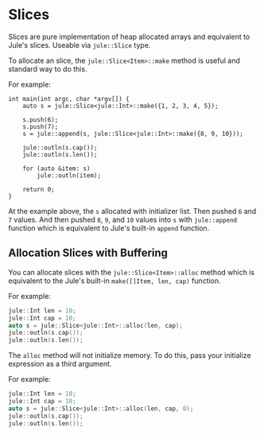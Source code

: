 # Slices

Slices are pure implementation of heap allocated arrays and equivalent to Jule's slices. Useable via `jule::Slice` type.

To allocate an slice, the `jule::Slice<Item>::make` method is useful and standard way to do this.

For example:
```jule
int main(int argc, char *argv[]) {
    auto s = jule::Slice<jule::Int>::make({1, 2, 3, 4, 5});

    s.push(6);
    s.push(7);
    s = jule::append(s, jule::Slice<jule::Int>::make({8, 9, 10}));

    jule::outln(s.cap());
    jule::outln(s.len());
 
    for (auto &item: s)
        jule::outln(item);
 
    return 0;
}
```

At the example above, the `s` allocated with initializer list. Then pushed `6` and `7` values. And then pushed `8`, `9`, and `10` values into `s` with `jule::append` function which is equivalent to Jule's built-in `append` function.

## Allocation Slices with Buffering

You can allocate slices with the `jule::Slice<Item>::alloc` method which is equivalent to the Jule's built-in `make([]Item, len, cap)` function.

For example:
```cpp
jule::Int len = 10;
jule::Int cap = 10;
auto s = jule::Slice<jule::Int>::alloc(len, cap);
jule::outln(s.cap());
jule::outln(s.len());
```

The `alloc` method will not initialize memory. To do this, pass your initialize expression as a third argument.

For example:
```cpp
jule::Int len = 10;
jule::Int cap = 10;
auto s = jule::Slice<jule::Int>::alloc(len, cap, 0);
jule::outln(s.cap());
jule::outln(s.len());
```